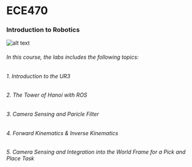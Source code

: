 # ECE470

### Introduction to Robotics

![alt text](https://github.com/InfiniteTree/ECE470/blob/main/Robotics.png?raw=True "Robotics Arm in the Labolatory")

###### In this course, the labs includes the following topics:

###### 1. Introduction to the UR3
###### 2. The Tower of Hanoi with ROS
###### 3. Camera Sensing and Paricle Filter
###### 4. Forward Kinematics & Inverse Kinematics
###### 5. Camera Sensing and Integration into the World Frame for a Pick and Place Task


